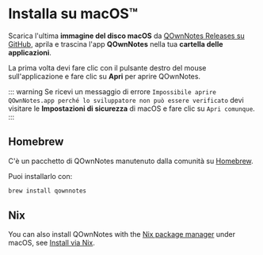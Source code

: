 # Installa su macOS™

Scarica l'ultima **immagine del disco macOS** da [QOwnNotes Releases su GitHub](https://github.com/pbek/QOwnNotes/releases), aprila e trascina l'app **QOwnNotes** nella tua **cartella delle applicazioni**.

La prima volta devi fare clic con il pulsante destro del mouse sull'applicazione e fare clic su **Apri** per aprire QOwnNotes.

::: warning
Se ricevi un messaggio di errore `Impossibile aprire QOwnNotes.app perché lo sviluppatore non può essere verificato` devi visitare le **Impostazioni di sicurezza** di macOS e fare clic su `Apri comunque`.
:::

## Homebrew

C'è un pacchetto di QOwnNotes manutenuto dalla comunità su [Homebrew](https://formulae.brew.sh/cask/qownnotes).

Puoi installarlo con:

```bash
brew install qownnotes
```

## Nix

You can also install QOwnNotes with the [Nix package manager](https://nixos.wiki/wiki/Nix_package_manager) under macOS, see [Install via Nix](./nix.md).
